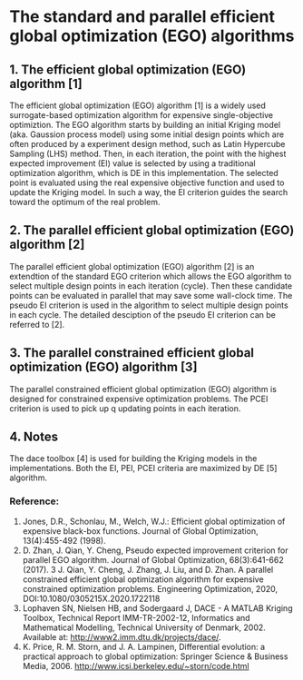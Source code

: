 # The standard and parallel efficient global optimization (EGO) algorithms

## 1. The efficient global optimization (EGO) algorithm [1] 

The efficient global optimization (EGO) algorithm [1] is a widely used surrogate-based optimization algorithm for expensive single-objective optimiztion. The EGO algorithm starts by building an initial Kriging model (aka. Gaussion process model) using some initial design points which are often produced by a experiment design method, such as Latin Hypercube Sampling (LHS) method. Then, in each iteration, the point with the highest expected improvement (EI) value is selected  by using a traditional optimization algorithm, which is DE in this implementation. The selected point is evaluated using the real expensive objective function and used to update the Kriging model. In such a way, the EI criterion guides the search toward the optimum of the real problem.


## 2. The parallel efficient global optimization (EGO) algorithm [2]
The parallel efficient global optimization (EGO) algorithm [2] is an extendtion of the standard EGO criterion which allows the EGO algorithm to select multiple design points in each iteration (cycle). Then these candidate points can be evaluated in parallel that may save some wall-clock time. The pseudo EI criterion is used in the algorithm to select multiple design points in each cycle. The detailed desciption of the pseudo EI criterion can be referred to [2]. 
 
 ## 3. The parallel constrained efficient global optimization (EGO) algorithm [3]
 The parallel constrained efficient global optimization (EGO) algorithm is designed for constrained expensive optimization problems. The PCEI criterion is used to pick up q updating points in each iteration.
 
 ## 4. Notes
The dace toolbox [4] is used for building the Kriging models in the implementations. 
Both the EI, PEI, PCEI criteria are maximized by DE [5] algorithm.

### Reference:
 1. Jones, D.R., Schonlau, M., Welch, W.J.: Efficient global optimization of expensive black-box functions. Journal of Global Optimization, 13(4):455-492 (1998).
 2. D. Zhan, J. Qian, Y. Cheng, Pseudo expected improvement criterion for parallel EGO algorithm. Journal of Global Optimization, 68(3):641-662 (2017).
 3 J. Qian, Y. Cheng, J. Zhang, J. Liu, and D. Zhan. A parallel constrained efficient global optimization algorithm for expensive constrained optimization problems. Engineering Optimization, 2020, DOI:10.1080/0305215X.2020.1722118
 4. Lophaven SN, Nielsen HB, and Sodergaard J, DACE - A MATLAB Kriging Toolbox, Technical Report IMM-TR-2002-12, Informatics and Mathematical Modelling, Technical University of Denmark, 2002. Available at: http://www2.imm.dtu.dk/projects/dace/.
5. K. Price, R. M. Storn, and J. A. Lampinen, Differential evolution: a practical approach to global optimization: Springer Science & Business Media, 2006. http://www.icsi.berkeley.edu/~storn/code.html
